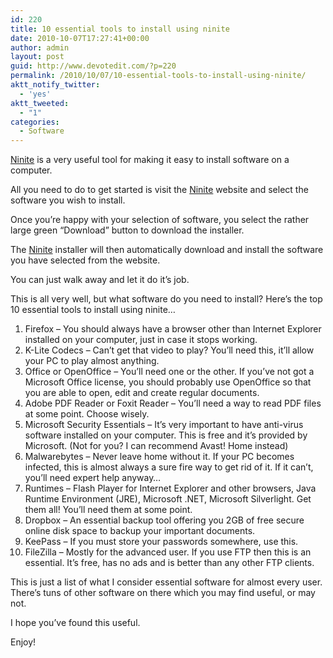 ```yaml
---
id: 220
title: 10 essential tools to install using ninite
date: 2010-10-07T17:27:41+00:00
author: admin
layout: post
guid: http://www.devotedit.com/?p=220
permalink: /2010/10/07/10-essential-tools-to-install-using-ninite/
aktt_notify_twitter:
  - 'yes'
aktt_tweeted:
  - "1"
categories:
  - Software
---
```

[Ninite](http://ninite.com/) is a very useful tool for making it easy to install software on a computer.

All you need to do to get started is visit the [Ninite](http://ninite.com/) website and select the software you wish to install.

Once you&#8217;re happy with your selection of software, you select the rather large green &#8220;Download&#8221; button to download the installer.

The [Ninite](http://ninite.com/) installer will then automatically download and install the software you have selected from the website.

You can just walk away and let it do it&#8217;s job.

<!--more-->This is all very well, but what software do you need to install? Here&#8217;s the top 10 essential tools to install using ninite&#8230;

  1. Firefox &#8211; You should always have a browser other than Internet Explorer installed on your computer, just in case it stops working.
  2. K-Lite Codecs &#8211; Can&#8217;t get that video to play? You&#8217;ll need this, it&#8217;ll allow your PC to play almost anything.
  3. Office or OpenOffice &#8211; You&#8217;ll need one or the other. If you&#8217;ve not got a Microsoft Office license, you should probably use OpenOffice so that you are able to open, edit and create regular documents.
  4. Adobe PDF Reader or Foxit Reader &#8211; You&#8217;ll need a way to read PDF files at some point. Choose wisely.
  5. Microsoft Security Essentials &#8211; It&#8217;s very important to have anti-virus software installed on your computer. This is free and it&#8217;s provided by Microsoft. (Not for you? I can recommend Avast! Home instead)
  6. Malwarebytes &#8211; Never leave home without it. If your PC becomes infected, this is almost always a sure fire way to get rid of it. If it can&#8217;t, you&#8217;ll need expert help anyway&#8230;
  7. Runtimes &#8211; Flash Player for Internet Explorer and other browsers, Java Runtime Environment (JRE), Microsoft .NET, Microsoft Silverlight. Get them all! You&#8217;ll need them at some point.
  8. Dropbox &#8211; An essential backup tool offering you 2GB of free secure online disk space to backup your important documents.
  9. KeePass &#8211; If you must store your passwords somewhere, use this.
 10. FileZilla &#8211; Mostly for the advanced user. If you use FTP then this is an essential. It&#8217;s free, has no ads and is better than any other FTP clients.

This is just a list of what I consider essential software for almost every user. There&#8217;s tuns of other software on there which you may find useful, or may not.

I hope you&#8217;ve found this useful.

Enjoy!